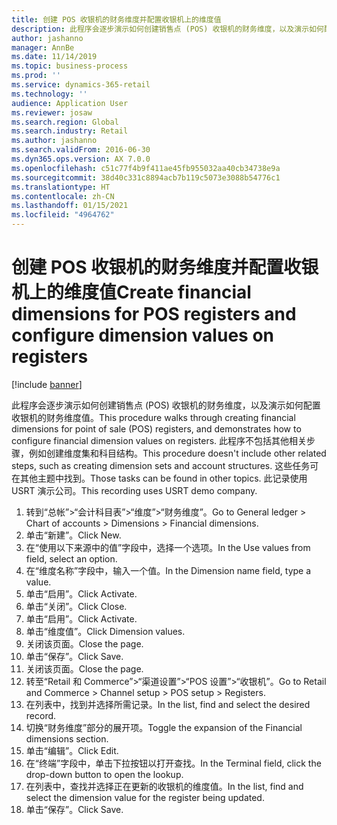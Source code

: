 ```yaml
---
title: 创建 POS 收银机的财务维度并配置收银机上的维度值
description: 此程序会逐步演示如何创建销售点 (POS) 收银机的财务维度，以及演示如何配置收银机的财务维度值。
author: jashanno
manager: AnnBe
ms.date: 11/14/2019
ms.topic: business-process
ms.prod: ''
ms.service: dynamics-365-retail
ms.technology: ''
audience: Application User
ms.reviewer: josaw
ms.search.region: Global
ms.search.industry: Retail
ms.author: jashanno
ms.search.validFrom: 2016-06-30
ms.dyn365.ops.version: AX 7.0.0
ms.openlocfilehash: c51c77f4b9f411ae45fb955032aa40cb34738e9a
ms.sourcegitcommit: 38d40c331c8894acb7b119c5073e3088b54776c1
ms.translationtype: HT
ms.contentlocale: zh-CN
ms.lasthandoff: 01/15/2021
ms.locfileid: "4964762"
---
```

# <a name="create-financial-dimensions-for-pos-registers-and-configure-dimension-values-on-registers"></a><span data-ttu-id="92a50-103">创建 POS 收银机的财务维度并配置收银机上的维度值</span><span class="sxs-lookup"><span data-stu-id="92a50-103">Create financial dimensions for POS registers and configure dimension values on registers</span></span>

[!include [banner](../includes/banner.md)]

<span data-ttu-id="92a50-104">此程序会逐步演示如何创建销售点 (POS) 收银机的财务维度，以及演示如何配置收银机的财务维度值。</span><span class="sxs-lookup"><span data-stu-id="92a50-104">This procedure walks through creating financial dimensions for point of sale (POS) registers, and demonstrates how to configure financial dimension values on registers.</span></span> <span data-ttu-id="92a50-105">此程序不包括其他相关步骤，例如创建维度集和科目结构。</span><span class="sxs-lookup"><span data-stu-id="92a50-105">This procedure doesn't include other related steps, such as creating dimension sets and account structures.</span></span> <span data-ttu-id="92a50-106">这些任务可在其他主题中找到。</span><span class="sxs-lookup"><span data-stu-id="92a50-106">Those tasks can be found in other topics.</span></span> <span data-ttu-id="92a50-107">此记录使用 USRT 演示公司。</span><span class="sxs-lookup"><span data-stu-id="92a50-107">This recording uses USRT demo company.</span></span>

1. <span data-ttu-id="92a50-108">转到“总帐”>“会计科目表”>“维度”>“财务维度”。</span><span class="sxs-lookup"><span data-stu-id="92a50-108">Go to General ledger > Chart of accounts > Dimensions > Financial dimensions.</span></span>
2. <span data-ttu-id="92a50-109">单击“新建”。</span><span class="sxs-lookup"><span data-stu-id="92a50-109">Click New.</span></span>
3. <span data-ttu-id="92a50-110">在“使用以下来源中的值”字段中，选择一个选项。</span><span class="sxs-lookup"><span data-stu-id="92a50-110">In the Use values from field, select an option.</span></span>
4. <span data-ttu-id="92a50-111">在“维度名称”字段中，输入一个值。</span><span class="sxs-lookup"><span data-stu-id="92a50-111">In the Dimension name field, type a value.</span></span>
5. <span data-ttu-id="92a50-112">单击“启用”。</span><span class="sxs-lookup"><span data-stu-id="92a50-112">Click Activate.</span></span>
6. <span data-ttu-id="92a50-113">单击“关闭”。</span><span class="sxs-lookup"><span data-stu-id="92a50-113">Click Close.</span></span>
7. <span data-ttu-id="92a50-114">单击“启用”。</span><span class="sxs-lookup"><span data-stu-id="92a50-114">Click Activate.</span></span>
8. <span data-ttu-id="92a50-115">单击“维度值”。</span><span class="sxs-lookup"><span data-stu-id="92a50-115">Click Dimension values.</span></span>
9. <span data-ttu-id="92a50-116">关闭该页面。</span><span class="sxs-lookup"><span data-stu-id="92a50-116">Close the page.</span></span>
10. <span data-ttu-id="92a50-117">单击“保存”。</span><span class="sxs-lookup"><span data-stu-id="92a50-117">Click Save.</span></span>
11. <span data-ttu-id="92a50-118">关闭该页面。</span><span class="sxs-lookup"><span data-stu-id="92a50-118">Close the page.</span></span>
12. <span data-ttu-id="92a50-119">转至“Retail 和 Commerce”>“渠道设置”>“POS 设置”>“收银机”。</span><span class="sxs-lookup"><span data-stu-id="92a50-119">Go to Retail and Commerce > Channel setup > POS setup > Registers.</span></span>
13. <span data-ttu-id="92a50-120">在列表中，找到并选择所需记录。</span><span class="sxs-lookup"><span data-stu-id="92a50-120">In the list, find and select the desired record.</span></span>
14. <span data-ttu-id="92a50-121">切换“财务维度”部分的展开项。</span><span class="sxs-lookup"><span data-stu-id="92a50-121">Toggle the expansion of the Financial dimensions section.</span></span>
15. <span data-ttu-id="92a50-122">单击“编辑”。</span><span class="sxs-lookup"><span data-stu-id="92a50-122">Click Edit.</span></span>
16. <span data-ttu-id="92a50-123">在“终端”字段中，单击下拉按钮以打开查找。</span><span class="sxs-lookup"><span data-stu-id="92a50-123">In the Terminal field, click the drop-down button to open the lookup.</span></span>
17. <span data-ttu-id="92a50-124">在列表中，查找并选择正在更新的收银机的维度值。</span><span class="sxs-lookup"><span data-stu-id="92a50-124">In the list, find and select the dimension value for the register being updated.</span></span>
18. <span data-ttu-id="92a50-125">单击“保存”。</span><span class="sxs-lookup"><span data-stu-id="92a50-125">Click Save.</span></span>

